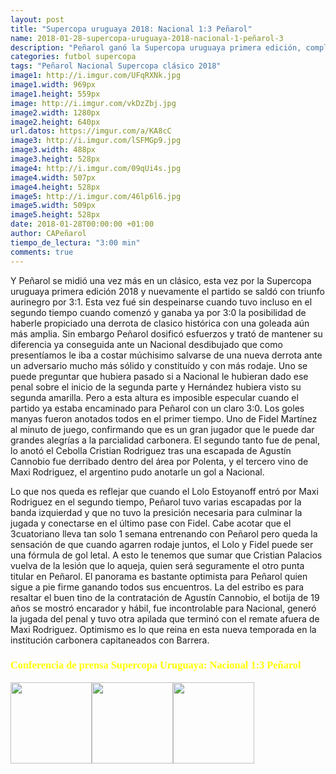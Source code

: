 ```yaml
---
layout: post
title: "Supercopa uruguaya 2018: Nacional 1:3 Peñarol"
name: 2018-01-28-supercopa-uruguaya-2018-nacional-1-peñarol-3
description: "Peñarol ganó la Supercopa uruguaya primera edición, completando el doblete de clásicos ganados esta semana. En esta ocasión demoro 1:30 min para ponerse en ventaja, de allí en más dosificó esfuerzos para ir ampliando el resultado final."
categories: futbol supercopa
tags: "Peñarol Nacional Supercopa clásico 2018"
image1: http://i.imgur.com/UFqRXNk.jpg
image1.width: 969px
image1.height: 559px
image: http://i.imgur.com/vkDzZbj.jpg
image2.width: 1280px
image2.height: 640px
url.datos: https://imgur.com/a/KA8cC
image3: http://i.imgur.com/lSFMGp9.jpg
image3.width: 488px
image3.height: 528px
image4: http://i.imgur.com/09qUi4s.jpg
image4.width: 507px
image4.height: 528px
image5: http://i.imgur.com/46lp6l6.jpg
image5.width: 509px
image5.height: 528px
date: 2018-01-28T00:00:00 +01:00
author: CAPeñarol
tiempo_de_lectura: "3:00 min"
comments: true
---
```


<!--<img src="http://i.imgur.com/UFqRXNk.jpg">-->
Y Peñarol se midió una vez más en un clásico, esta vez por la Supercopa uruguaya primera edición 2018 y nuevamente el partido se saldó con triunfo aurinegro por 3:1. Esta vez fué sin despeinarse cuando tuvo incluso en el segundo tiempo cuando comenzó y ganaba ya por 3:0 la posibilidad de haberle propiciado una derrota de clasico histórica con una goleada aún más amplia. Sin embargo Peñarol dosificó esfuerzos y trató de mantener su diferencia ya conseguida ante un Nacional desdibujado que como presentíamos le iba a costar múchisimo salvarse de una nueva derrota ante un adversario mucho más sólido y constituído y con más rodaje. Uno se puede preguntar que hubiera pasado si a Nacional le hubieran dado ese penal sobre el inicio de la segunda parte y Hernández hubiera visto su segunda amarilla. Pero a esta altura es imposible especular cuando el partido ya estaba encaminado para Peñarol con un claro 3:0. Los goles manyas fueron anotados todos en el primer tiempo. Uno de Fidel Martínez al minuto de juego, confirmando que es un gran jugador que le puede dar grandes alegrías a la parcialidad carbonera. El segundo tanto fue de penal, lo anotó el Cebolla Cristian Rodriguez tras una escapada de Agustín Cannobio fue derribado dentro del área por Polenta, y el tercero vino de Maxi Rodriguez, el argentino pudo anotarle un gol a Nacional.

<!--<img src="http://i.imgur.com/vkDzZbj.jpg">-->

Lo que nos queda es reflejar que cuando el Lolo Estoyanoff entró por Maxi Rodriguez en el segundo tiempo, Peñarol tuvo varias escapadas por la banda izquierdad y que no tuvo la presición necesaria para culminar la jugada y conectarse en el último pase con Fidel. Cabe acotar que el 3cuatoriano lleva tan solo 1 semana entrenando con Peñarol pero queda la sensación de que cuando agarren rodaje juntos, el Lolo y Fidel puede ser una fórmula de gol letal. A esto le tenemos que sumar que Cristian Palacios vuelva de la lesión que lo aqueja, quien será seguramente el otro punta titular en Peñarol. El panorama es bastante optimista para Peñarol quien sigue a pie firme ganando todos sus encuentros.
La del estribo es para resaltar el buen tino de la contratación de Agustín Cannobio, el botija de 19 años se mostró encarador y hábil, fue incontrolable para Nacional, generó la jugada del penal y tuvo otra apilada  que terminó con el remate afuera de Maxi Rodriguez. Optimismo es lo que reina en esta nueva temporada en la institución carbonera capitaneados con Barrera.
<br>
<h3 style="font-family:fantasy;font-weight:900;color:yellow;">Conferencia de prensa Supercopa Uruguaya: Nacional 1:3 Peñarol</h3>
<a href="{{ site.url }}/conferencias/conferencia-de-prensa-penarol-campeon-de-la-supercopa-uruguaya-2018.md"><img src="http://i.imgur.com/lSFMGp9.jpg" width="130px;"><img src="http://i.imgur.com/09qUi4s.jpg" width="130px;"><img src="http://i.imgur.com/46lp6l6.jpg" width="130px"></a>
